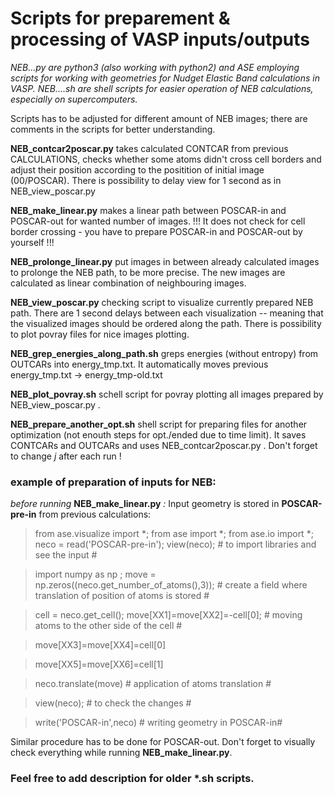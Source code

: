 # Scripts for preparement & processing of VASP inputs/outputs 
_NEB...py are python3 (also working with python2) and ASE employing scripts for working with geometries for Nudget Elastic Band calculations in VASP. NEB....sh are shell scripts for easier operation of NEB calculations, especially on supercomputers._

Scripts has to be adjusted for different amount of NEB images; there are comments in the scripts for better understanding.

__NEB_contcar2poscar.py__ takes calculated CONTCAR from previous CALCULATIONS, checks whether some atoms didn't cross cell borders and adjust their position
according to the positition of initial image (00/POSCAR). There is possibility to delay view for 1 second as in NEB_view_poscar.py

__NEB_make_linear.py__ makes a linear path between POSCAR-in and POSCAR-out for wanted number of images. !!! It does not check for cell border crossing - you have to prepare POSCAR-in and POSCAR-out by yourself !!! 

__NEB_prolonge_linear.py__ put images in between already calculated images to prolonge the NEB path, to be more precise. The new images are calculated as linear combination of neighbouring images.

__NEB_view_poscar.py__ checking script to visualize currently prepared NEB path. There are 1 second delays between each visualization -- meaning that the visualized images should be ordered along the path.
There is possibility to plot povray files for nice images plotting.

__NEB_grep_energies_along_path.sh__ greps energies (without entropy) from OUTCARs into energy_tmp.txt. It automatically moves previous energy_tmp.txt -> energy_tmp-old.txt 

__NEB_plot_povray.sh__ schell script for povray plotting all images prepared by NEB_view_poscar.py .

__NEB_prepare_another_opt.sh__ shell script for preparing files for another optimization (not enouth steps for opt./ended due to time limit). It saves CONTCARs and OUTCARs and uses NEB_contcar2poscar.py .
Don't forget to change _j_ after each run !

### example of preparation of inputs for NEB:
_before running_ __NEB_make_linear.py__ _:_
Input geometry is stored in __POSCAR-pre-in__ from previous calculations:
> from ase.visualize import *; from ase import *; from ase.io import *; neco = read('POSCAR-pre-in'); view(neco); # to import libraries and see the input #

> import numpy as np ; move = np.zeros((neco.get_number_of_atoms(),3)); # create a field where translation of position of atoms is stored #

> cell = neco.get_cell();
> move[XX1]=move[XX2]=-cell[0]; # moving atoms to the other side of the cell #

> move[XX3]=move[XX4]=cell[0]

> move[XX5]=move[XX6]=cell[1]

> neco.translate(move) # application of atoms translation #

> view(neco); # to check the changes # 

> write('POSCAR-in',neco) # writing geometry in POSCAR-in#

Similar procedure has to be done for POSCAR-out. Don't forget to visually check everything while running __NEB_make_linear.py__.

### Feel free to add description for older *.sh scripts.
